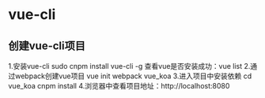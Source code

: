 # vue-cli

## 创建vue-cli项目
1.安装vue-cli
sudo cnpm install vue-cli -g
查看vue是否安装成功：vue list
2.通过webpack创建vue项目
vue init webpack vue_koa
3.进入项目中安装依赖
cd vue_koa
cnpm install 
4.浏览器中查看项目地址：http://localhost:8080